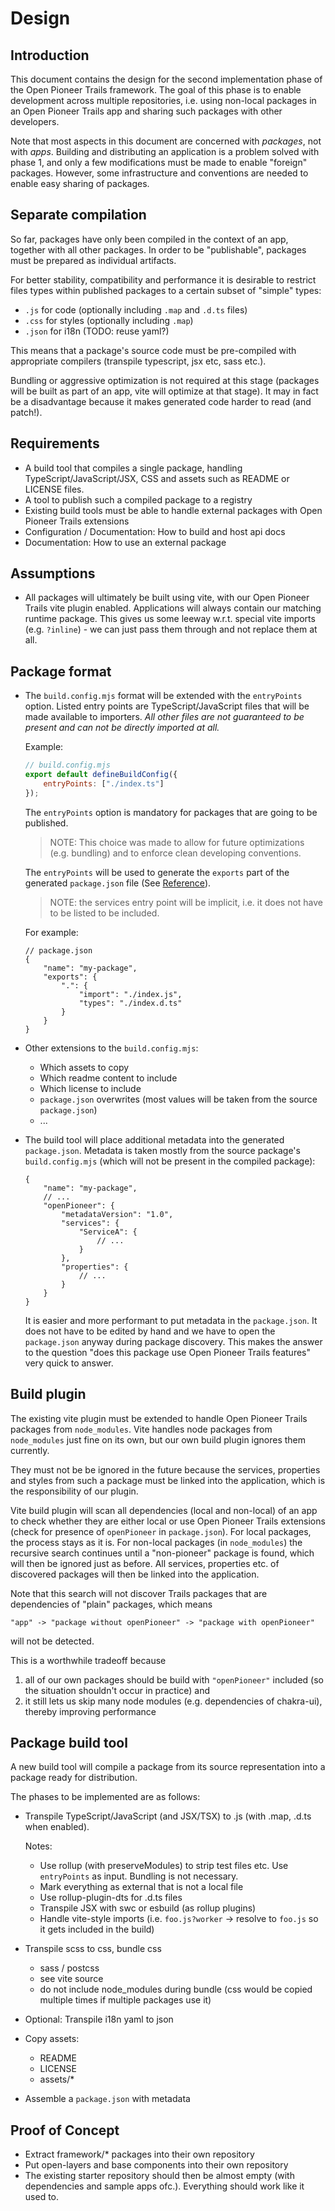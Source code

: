 # Design

## Introduction

This document contains the design for the second implementation phase of the Open Pioneer Trails framework.
The goal of this phase is to enable development across multiple repositories, i.e. using non-local packages
in an Open Pioneer Trails app and sharing such packages with other developers.

Note that most aspects in this document are concerned with _packages_, not with _apps_.
Building and distributing an application is a problem solved with phase 1, and only a few modifications
must be made to enable "foreign" packages.
However, some infrastructure and conventions are needed to enable easy sharing of packages.

## Separate compilation

So far, packages have only been compiled in the context of an app, together with all other packages.
In order to be "publishable", packages must be prepared as individual artifacts.

For better stability, compatibility and performance it is desirable to restrict files types within published
packages to a certain subset of "simple" types:

-   `.js` for code (optionally including `.map` and `.d.ts` files)
-   `.css` for styles (optionally including `.map`)
-   `.json` for i18n (TODO: reuse yaml?)

This means that a package's source code must be pre-compiled with appropriate compilers (transpile typescript, jsx etc, sass etc.).

Bundling or aggressive optimization is not required at this stage (packages will be built as part of an app, vite will optimize at that stage).
It may in fact be a disadvantage because it makes generated code harder to read (and patch!).

## Requirements

-   A build tool that compiles a single package, handling TypeScript/JavaScript/JSX, CSS and assets such as README or LICENSE files.
-   A tool to publish such a compiled package to a registry
-   Existing build tools must be able to handle external packages with Open Pioneer Trails extensions
-   Configuration / Documentation: How to build and host api docs
-   Documentation: How to use an external package

## Assumptions

-   All packages will ultimately be built using vite, with our Open Pioneer Trails vite plugin enabled.
    Applications will always contain our matching runtime package.
    This gives us some leeway w.r.t. special vite imports (e.g. `?inline`) - we can just pass them through and not replace them at all.

## Package format

-   The `build.config.mjs` format will be extended with the `entryPoints` option.
    Listed entry points are TypeScript/JavaScript files that will be made available to importers.
    _All other files are not guaranteed to be present and can not be directly imported at all._

    Example:

    ```js
    // build.config.mjs
    export default defineBuildConfig({
        entryPoints: ["./index.ts"]
    });
    ```

    The `entryPoints` option is mandatory for packages that are going to be published.

    > NOTE: This choice was made to allow for future optimizations (e.g. bundling) and to enforce clean
    > developing conventions.

    The `entryPoints` will be used to generate the `exports` part of the generated `package.json` file (See [Reference](https://nodejs.org/api/packages.html#package-entry-points)).

    > NOTE: the services entry point will be implicit, i.e. it does not have to be listed to be included.

    For example:

    ```jsonc
    // package.json
    {
        "name": "my-package",
        "exports": {
            ".": {
                "import": "./index.js",
                "types": "./index.d.ts"
            }
        }
    }
    ```

-   Other extensions to the `build.config.mjs`:

    -   Which assets to copy
    -   Which readme content to include
    -   Which license to include
    -   `package.json` overwrites (most values will be taken from the source `package.json`)
    -   ...

-   The build tool will place additional metadata into the generated `package.json`.
    Metadata is taken mostly from the source package's `build.config.mjs` (which will not be present in the compiled package):

    ```jsonc
    {
        "name": "my-package",
        // ...
        "openPioneer": {
            "metadataVersion": "1.0",
            "services": {
                "ServiceA": {
                    // ...
                }
            },
            "properties": {
                // ...
            }
        }
    }
    ```

    It is easier and more performant to put metadata in the `package.json`.
    It does not have to be edited by hand and we have to open the `package.json` anyway during package discovery.
    This makes the answer to the question "does this package use Open Pioneer Trails features" very quick to answer.

## Build plugin

The existing vite plugin must be extended to handle Open Pioneer Trails packages from `node_modules`.
Vite handles node packages from `node_modules` just fine on its own, but our own build plugin ignores them currently.

They must not be be ignored in the future because the services, properties and styles from such a package must be linked into the application,
which is the responsibility of our plugin.

Vite build plugin will scan all dependencies (local and non-local) of an app to check whether they are either local or use Open Pioneer Trails extensions (check for presence of `openPioneer` in `package.json`).
For local packages, the process stays as it is.
For non-local packages (in `node_modules`) the recursive search continues until a "non-pioneer" package is found, which will then be ignored just as before.
All services, properties etc. of discovered packages will then be linked into the application.

Note that this search will not discover Trails packages that are dependencies of "plain" packages, which means

    "app" -> "package without openPioneer" -> "package with openPioneer"

will not be detected.

This is a worthwhile tradeoff because

1. all of our own packages should be build with `"openPioneer"` included (so the situation shouldn't occur in practice) and
2. it still lets us skip many node modules (e.g. dependencies of chakra-ui), thereby improving performance

## Package build tool

A new build tool will compile a package from its source representation into a package ready for distribution.

The phases to be implemented are as follows:

-   Transpile TypeScript/JavaScript (and JSX/TSX) to .js (with .map, .d.ts when enabled).

    Notes:

    -   Use rollup (with preserveModules) to strip test files etc. Use `entryPoints` as input.
        Bundling is not necessary.
    -   Mark everything as external that is not a local file
    -   Use rollup-plugin-dts for .d.ts files
    -   Transpile JSX with swc or esbuild (as rollup plugins)
    -   Handle vite-style imports (i.e. `foo.js?worker` -> resolve to `foo.js` so it gets included in the build)

-   Transpile scss to css, bundle css

    -   sass / postcss
    -   see vite source
    -   do not include node_modules during bundle (css would be copied multiple times if multiple packages use it)

-   Optional: Transpile i18n yaml to json

-   Copy assets:

    -   README
    -   LICENSE
    -   assets/\*

-   Assemble a `package.json` with metadata

## Proof of Concept

-   Extract framework/\* packages into their own repository
-   Put open-layers and base components into their own repository
-   The existing starter repository should then be almost empty (with dependencies and sample apps ofc.).
    Everything should work like it used to.
